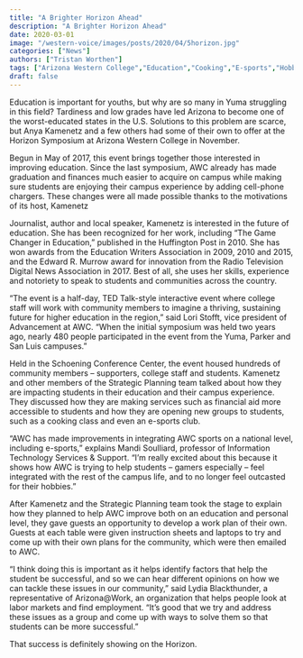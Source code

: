 ```yaml
---
title: "A Brighter Horizon Ahead"
description: "A Brighter Horizon Ahead"
date: 2020-03-01
image: "/western-voice/images/posts/2020/04/5horizon.jpg"
categories: ["News"]
authors: ["Tristan Worthen"]
tags: ["Arizona Western College","Education","Cooking","E-sports","Hobbies","Horizon"]
draft: false
---
```

Education is important for youths, but why are so many in Yuma struggling in this field? Tardiness and low grades have led Arizona to become one of the worst-educated states in the U.S. Solutions to this problem are scarce, but Anya Kamenetz and a few others had some of their own to offer at the Horizon Symposium at Arizona Western College in November.

Begun in May of 2017, this event brings together those interested in improving education. Since the last symposium, AWC already has made graduation and finances much easier to acquire on campus while making sure students are enjoying their campus experience by adding cell-phone chargers. These changes were all made possible thanks to the motivations of its host, Kamenetz

Journalist, author and local speaker, Kamenetz is interested in the future of education. She has been recognized for her work, including “The Game Changer in Education,” published in the Huffington Post in 2010. She has won awards from the Education Writers Association in 2009, 2010 and 2015, and the Edward R. Murrow award for innovation from the Radio Television Digital News Association in 2017. Best of all, she uses her skills, experience and notoriety to speak to students and communities across the country.

“The event is a half-day, TED Talk-style interactive event where college staff will work with community members to imagine a thriving, sustaining future for higher education in the region,” said Lori Stofft, vice president of Advancement at AWC. “When the initial symposium was held two years ago, nearly 480 people participated in the event from the Yuma, Parker and San Luis campuses.”

Held in the Schoening Conference Center, the event housed hundreds of community members – supporters, college staff and students. Kamenetz and other members of the Strategic Planning team talked about how they are impacting students in their education and their campus experience. They discussed how they are making services such as financial aid more accessible to students and how they are opening new groups to students, such as a cooking class and even an e-sports club.

“AWC has made improvements in integrating AWC sports on a national level, including e-sports,” explains Mandi Soulliard, professor of Information Technology Services & Support. “I’m really excited about this because it shows how AWC is trying to help students – gamers especially – feel integrated with the rest of the campus life, and to no longer feel outcasted for their hobbies.”

After Kamenetz and the Strategic Planning team took the stage to explain how they planned to help AWC improve both on an education and personal level, they gave guests an opportunity to develop a work plan of their own. Guests at each table were given instruction sheets and laptops to try and come up with their own plans for the community, which were then emailed to AWC.

“I think doing this is important as it helps identify factors that help the student be successful, and so we can hear different opinions on how we can tackle these issues in our community,” said Lydia Blackthunder, a representative of Arizona@Work, an organization that helps people look at labor markets and find employment. “It’s good that we try and address these issues as a group and come up with ways to solve them so that students can be more successful.”

That success is definitely showing on the Horizon.